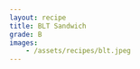 ```yaml
---
layout: recipe
title: BLT Sandwich
grade: B
images:
    - /assets/recipes/blt.jpeg
---
```

<!-- stub -->

<!-- endstub -->